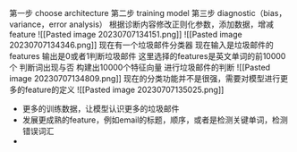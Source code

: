 第一步
choose architecture
第二步
training model
第三步
diagnostic（bias，variance，error analysis）
根据诊断内容修改正则化参数，添加数据，增减feature
![[Pasted image 20230707134151.png]]
![[Pasted image 20230707134346.png]]
现在有一个垃圾邮件分类器
现在输入是垃圾邮件的features
输出是0或者1判断垃圾邮件
这里选择的features是英文单词的前10000个
判断词出现与否
构建出10000个特征向量
进行垃圾邮件的判断
![[Pasted image 20230707134809.png]]
现在的分类功能并不是很强，需要对模型进行更多的feature的定义
![[Pasted image 20230707135025.png]]
- 更多的训练数据，让模型认识更多的垃圾邮件
- 发展更成熟的feature，例如email的标题，顺序，或者是检测关键单词，检测错误词汇
- 